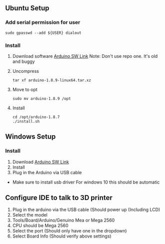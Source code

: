 ## Ubuntu Setup
### Add serial permission for user

    sudo gpasswd --add ${USER} dialout

### Install

1. Download software
    [Arduino SW Link](https://www.arduino.cc/en/Main/Software)
    Note: Don't use repo one.  It's old and buggy

2. Uncompress

       tar xf arduino-1.8.9-linux64.tar.xz

3. Move to opt

       sudo mv arduino-1.8.9 /opt

4. Install

       cd /opt/arduino-1.8.7
       ./install.sh

## Windows Setup
### Install 
1. Download
[Arduino SW Link](https://www.arduino.cc/en/Main/Software)
1. Install
1. Plug in the Arduino via USB cable
* Make sure to install usb driver For windows 10 this should be automatic

## Configure IDE to talk to 3D printer

1.  Plug in the arduino via the USB cable (Should power up (Including LCD)
2. Select the model
3. Tools/Board/Arduino/Genuino Mea or Mega 2560
4. CPU should be Mega 2560
5. Select the port (Should only have one in the dropdown)
6. Select Board Info (Should verify above settings)



<!--stackedit_data:
eyJoaXN0b3J5IjpbLTEzODI4NTczOTksMTYxMDI1MjY4XX0=
-->